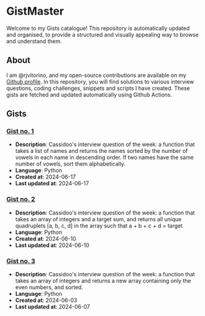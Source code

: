 
# GistMaster

Welcome to my Gists catalogue! This repository is automatically updated and organised, to provide a structured and visually appealing way to browse and understand them.

## About

I am @rjvitorino, and my open-source contributions are available on my [Github profile](https://github.com/rjvitorino).
In this repository, you will find solutions to various interview questions, coding challenges, snippets and scripts I have created.
These gists are fetched and updated automatically using Github Actions.

## Gists

### [Gist no. 1](gists/2024-06-17-sort_vowels-gist/index.md)

* **Description**: Cassidoo's interview question of the week: a function that takes a list of names and returns the names sorted by the number of vowels in each name in descending order. If two names have the same number of vowels, sort them alphabetically.
* **Language**: Python
* **Created at**: 2024-06-17
* **Last updated at**: 2024-06-17

### [Gist no. 2](gists/2024-06-10-four_sum-gist/index.md)

* **Description**: Cassidoo's interview question of the week: a function that takes an array of integers and a target sum, and returns all unique quadruplets [a, b, c, d] in the array such that a + b + c + d = target
* **Language**: Python
* **Created at**: 2024-06-10
* **Last updated at**: 2024-06-10

### [Gist no. 3](gists/2024-06-03-only_evens-gist/index.md)

* **Description**: Cassidoo's interview question of the week: a function that takes an array of integers and returns a new array containing only the even numbers, and sorted.
* **Language**: Python
* **Created at**: 2024-06-03
* **Last updated at**: 2024-06-07